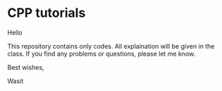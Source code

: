 CPP tutorials
==
Hello

This repository contains only codes. All explaination will be given in the class. If you find any problems or questions, please let me know.

Best wishes,

Wasit